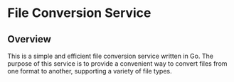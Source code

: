 # File Conversion Service

## Overview

This is a simple and efficient file conversion service written in Go. The purpose of this service is to provide a convenient way to convert files from one format to another, supporting a variety of file types.